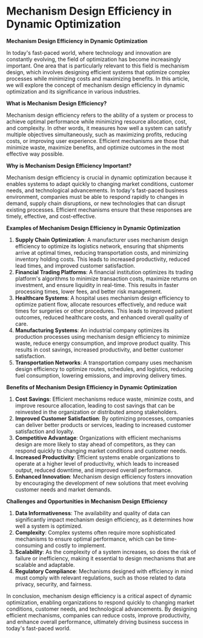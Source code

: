 # Mechanism Design Efficiency in Dynamic Optimization

**Mechanism Design Efficiency in Dynamic Optimization**

In today's fast-paced world, where technology and innovation are constantly evolving, the field of optimization has become increasingly important. One area that is particularly relevant to this field is mechanism design, which involves designing efficient systems that optimize complex processes while minimizing costs and maximizing benefits. In this article, we will explore the concept of mechanism design efficiency in dynamic optimization and its significance in various industries.

**What is Mechanism Design Efficiency?**

Mechanism design efficiency refers to the ability of a system or process to achieve optimal performance while minimizing resource allocation, cost, and complexity. In other words, it measures how well a system can satisfy multiple objectives simultaneously, such as maximizing profits, reducing costs, or improving user experience. Efficient mechanisms are those that minimize waste, maximize benefits, and optimize outcomes in the most effective way possible.

**Why is Mechanism Design Efficiency Important?**

Mechanism design efficiency is crucial in dynamic optimization because it enables systems to adapt quickly to changing market conditions, customer needs, and technological advancements. In today's fast-paced business environment, companies must be able to respond rapidly to changes in demand, supply chain disruptions, or new technologies that can disrupt existing processes. Efficient mechanisms ensure that these responses are timely, effective, and cost-effective.

**Examples of Mechanism Design Efficiency in Dynamic Optimization**

1. **Supply Chain Optimization**: A manufacturer uses mechanism design efficiency to optimize its logistics network, ensuring that shipments arrive at optimal times, reducing transportation costs, and minimizing inventory holding costs. This leads to increased productivity, reduced lead times, and improved customer satisfaction.
2. **Financial Trading Platforms**: A financial institution optimizes its trading platform's algorithms to minimize transaction costs, maximize returns on investment, and ensure liquidity in real-time. This results in faster processing times, lower fees, and better risk management.
3. **Healthcare Systems**: A hospital uses mechanism design efficiency to optimize patient flow, allocate resources effectively, and reduce wait times for surgeries or other procedures. This leads to improved patient outcomes, reduced healthcare costs, and enhanced overall quality of care.
4. **Manufacturing Systems**: An industrial company optimizes its production processes using mechanism design efficiency to minimize waste, reduce energy consumption, and improve product quality. This results in cost savings, increased productivity, and better customer satisfaction.
5. **Transportation Networks**: A transportation company uses mechanism design efficiency to optimize routes, schedules, and logistics, reducing fuel consumption, lowering emissions, and improving delivery times.

**Benefits of Mechanism Design Efficiency in Dynamic Optimization**

1. **Cost Savings**: Efficient mechanisms reduce waste, minimize costs, and improve resource allocation, leading to cost savings that can be reinvested in the organization or distributed among stakeholders.
2. **Improved Customer Satisfaction**: By optimizing processes, companies can deliver better products or services, leading to increased customer satisfaction and loyalty.
3. **Competitive Advantage**: Organizations with efficient mechanisms design are more likely to stay ahead of competitors, as they can respond quickly to changing market conditions and customer needs.
4. **Increased Productivity**: Efficient systems enable organizations to operate at a higher level of productivity, which leads to increased output, reduced downtime, and improved overall performance.
5. **Enhanced Innovation**: Mechanism design efficiency fosters innovation by encouraging the development of new solutions that meet evolving customer needs and market demands.

**Challenges and Opportunities in Mechanism Design Efficiency**

1. **Data Informativeness**: The availability and quality of data can significantly impact mechanism design efficiency, as it determines how well a system is optimized.
2. **Complexity**: Complex systems often require more sophisticated mechanisms to ensure optimal performance, which can be time-consuming and costly to implement.
3. **Scalability**: As the complexity of a system increases, so does the risk of failure or inefficiency, making it essential to design mechanisms that are scalable and adaptable.
4. **Regulatory Compliance**: Mechanisms designed with efficiency in mind must comply with relevant regulations, such as those related to data privacy, security, and fairness.

In conclusion, mechanism design efficiency is a critical aspect of dynamic optimization, enabling organizations to respond quickly to changing market conditions, customer needs, and technological advancements. By designing efficient mechanisms, companies can reduce costs, improve productivity, and enhance overall performance, ultimately driving business success in today's fast-paced world.
